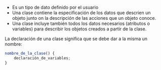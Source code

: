 - Es un tipo de dato definido por el usuario
- Una clase contiene la especificación de los datos que descrien un objeto junto on la descripción de las acciones que un objeto conoce.
- Una clase incluye también todos los datos necesarios (atributos o variables) para describir los objetos creados a partir de la clase.

La declaración de una clase significa que se debe dar a la misma un nombre:
``` javascript
nombre_de_la_clase() {
	declaración_de_variables;
}
```

